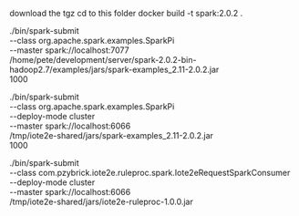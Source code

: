 download the tgz
cd to this folder
docker build -t spark:2.0.2 .

./bin/spark-submit \
  --class org.apache.spark.examples.SparkPi \
  --master spark://localhost:7077 \
  /home/pete/development/server/spark-2.0.2-bin-hadoop2.7/examples/jars/spark-examples_2.11-2.0.2.jar \
  1000
  
  
./bin/spark-submit \
  --class org.apache.spark.examples.SparkPi \
  --deploy-mode cluster \
  --master spark://localhost:6066 \
  /tmp/iote2e-shared/jars/spark-examples_2.11-2.0.2.jar \
  1000
  
./bin/spark-submit \
  --class com.pzybrick.iote2e.ruleproc.spark.Iote2eRequestSparkConsumer \
  --deploy-mode cluster \
  --master spark://localhost:6066 \
  /tmp/iote2e-shared/jars/iote2e-ruleproc-1.0.0.jar




